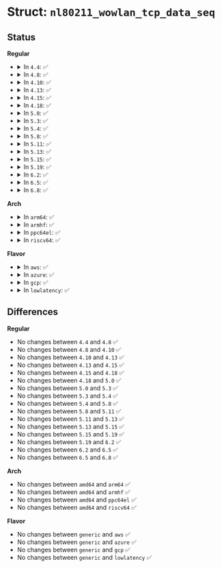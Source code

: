 # Struct: <code>nl80211_wowlan_tcp_data_seq</code>

## Status
<b>Regular</b>
<ul>
<li>
<details>
<summary>In <code>4.4</code>: ✅</summary>

```c
struct nl80211_wowlan_tcp_data_seq {
    __u32 start;
    __u32 offset;
    __u32 len;
};
```
</details>
</li>
<li>
<details>
<summary>In <code>4.8</code>: ✅</summary>

```c
struct nl80211_wowlan_tcp_data_seq {
    __u32 start;
    __u32 offset;
    __u32 len;
};
```
</details>
</li>
<li>
<details>
<summary>In <code>4.10</code>: ✅</summary>

```c
struct nl80211_wowlan_tcp_data_seq {
    __u32 start;
    __u32 offset;
    __u32 len;
};
```
</details>
</li>
<li>
<details>
<summary>In <code>4.13</code>: ✅</summary>

```c
struct nl80211_wowlan_tcp_data_seq {
    __u32 start;
    __u32 offset;
    __u32 len;
};
```
</details>
</li>
<li>
<details>
<summary>In <code>4.15</code>: ✅</summary>

```c
struct nl80211_wowlan_tcp_data_seq {
    __u32 start;
    __u32 offset;
    __u32 len;
};
```
</details>
</li>
<li>
<details>
<summary>In <code>4.18</code>: ✅</summary>

```c
struct nl80211_wowlan_tcp_data_seq {
    __u32 start;
    __u32 offset;
    __u32 len;
};
```
</details>
</li>
<li>
<details>
<summary>In <code>5.0</code>: ✅</summary>

```c
struct nl80211_wowlan_tcp_data_seq {
    __u32 start;
    __u32 offset;
    __u32 len;
};
```
</details>
</li>
<li>
<details>
<summary>In <code>5.3</code>: ✅</summary>

```c
struct nl80211_wowlan_tcp_data_seq {
    __u32 start;
    __u32 offset;
    __u32 len;
};
```
</details>
</li>
<li>
<details>
<summary>In <code>5.4</code>: ✅</summary>

```c
struct nl80211_wowlan_tcp_data_seq {
    __u32 start;
    __u32 offset;
    __u32 len;
};
```
</details>
</li>
<li>
<details>
<summary>In <code>5.8</code>: ✅</summary>

```c
struct nl80211_wowlan_tcp_data_seq {
    __u32 start;
    __u32 offset;
    __u32 len;
};
```
</details>
</li>
<li>
<details>
<summary>In <code>5.11</code>: ✅</summary>

```c
struct nl80211_wowlan_tcp_data_seq {
    __u32 start;
    __u32 offset;
    __u32 len;
};
```
</details>
</li>
<li>
<details>
<summary>In <code>5.13</code>: ✅</summary>

```c
struct nl80211_wowlan_tcp_data_seq {
    __u32 start;
    __u32 offset;
    __u32 len;
};
```
</details>
</li>
<li>
<details>
<summary>In <code>5.15</code>: ✅</summary>

```c
struct nl80211_wowlan_tcp_data_seq {
    __u32 start;
    __u32 offset;
    __u32 len;
};
```
</details>
</li>
<li>
<details>
<summary>In <code>5.19</code>: ✅</summary>

```c
struct nl80211_wowlan_tcp_data_seq {
    __u32 start;
    __u32 offset;
    __u32 len;
};
```
</details>
</li>
<li>
<details>
<summary>In <code>6.2</code>: ✅</summary>

```c
struct nl80211_wowlan_tcp_data_seq {
    __u32 start;
    __u32 offset;
    __u32 len;
};
```
</details>
</li>
<li>
<details>
<summary>In <code>6.5</code>: ✅</summary>

```c
struct nl80211_wowlan_tcp_data_seq {
    __u32 start;
    __u32 offset;
    __u32 len;
};
```
</details>
</li>
<li>
<details>
<summary>In <code>6.8</code>: ✅</summary>

```c
struct nl80211_wowlan_tcp_data_seq {
    __u32 start;
    __u32 offset;
    __u32 len;
};
```
</details>
</li>
</ul>
<b>Arch</b>
<ul>
<li>
<details>
<summary>In <code>arm64</code>: ✅</summary>

```c
struct nl80211_wowlan_tcp_data_seq {
    __u32 start;
    __u32 offset;
    __u32 len;
};
```
</details>
</li>
<li>
<details>
<summary>In <code>armhf</code>: ✅</summary>

```c
struct nl80211_wowlan_tcp_data_seq {
    __u32 start;
    __u32 offset;
    __u32 len;
};
```
</details>
</li>
<li>
<details>
<summary>In <code>ppc64el</code>: ✅</summary>

```c
struct nl80211_wowlan_tcp_data_seq {
    __u32 start;
    __u32 offset;
    __u32 len;
};
```
</details>
</li>
<li>
<details>
<summary>In <code>riscv64</code>: ✅</summary>

```c
struct nl80211_wowlan_tcp_data_seq {
    __u32 start;
    __u32 offset;
    __u32 len;
};
```
</details>
</li>
</ul>
<b>Flavor</b>
<ul>
<li>
<details>
<summary>In <code>aws</code>: ✅</summary>

```c
struct nl80211_wowlan_tcp_data_seq {
    __u32 start;
    __u32 offset;
    __u32 len;
};
```
</details>
</li>
<li>
<details>
<summary>In <code>azure</code>: ✅</summary>

```c
struct nl80211_wowlan_tcp_data_seq {
    __u32 start;
    __u32 offset;
    __u32 len;
};
```
</details>
</li>
<li>
<details>
<summary>In <code>gcp</code>: ✅</summary>

```c
struct nl80211_wowlan_tcp_data_seq {
    __u32 start;
    __u32 offset;
    __u32 len;
};
```
</details>
</li>
<li>
<details>
<summary>In <code>lowlatency</code>: ✅</summary>

```c
struct nl80211_wowlan_tcp_data_seq {
    __u32 start;
    __u32 offset;
    __u32 len;
};
```
</details>
</li>
</ul>

## Differences
<b>Regular</b>
<ul>
<li>
No changes between <code>4.4</code> and <code>4.8</code> ✅
</li>
<li>
No changes between <code>4.8</code> and <code>4.10</code> ✅
</li>
<li>
No changes between <code>4.10</code> and <code>4.13</code> ✅
</li>
<li>
No changes between <code>4.13</code> and <code>4.15</code> ✅
</li>
<li>
No changes between <code>4.15</code> and <code>4.18</code> ✅
</li>
<li>
No changes between <code>4.18</code> and <code>5.0</code> ✅
</li>
<li>
No changes between <code>5.0</code> and <code>5.3</code> ✅
</li>
<li>
No changes between <code>5.3</code> and <code>5.4</code> ✅
</li>
<li>
No changes between <code>5.4</code> and <code>5.8</code> ✅
</li>
<li>
No changes between <code>5.8</code> and <code>5.11</code> ✅
</li>
<li>
No changes between <code>5.11</code> and <code>5.13</code> ✅
</li>
<li>
No changes between <code>5.13</code> and <code>5.15</code> ✅
</li>
<li>
No changes between <code>5.15</code> and <code>5.19</code> ✅
</li>
<li>
No changes between <code>5.19</code> and <code>6.2</code> ✅
</li>
<li>
No changes between <code>6.2</code> and <code>6.5</code> ✅
</li>
<li>
No changes between <code>6.5</code> and <code>6.8</code> ✅
</li>
</ul>
<b>Arch</b>
<ul>
<li>
No changes between <code>amd64</code> and <code>arm64</code> ✅
</li>
<li>
No changes between <code>amd64</code> and <code>armhf</code> ✅
</li>
<li>
No changes between <code>amd64</code> and <code>ppc64el</code> ✅
</li>
<li>
No changes between <code>amd64</code> and <code>riscv64</code> ✅
</li>
</ul>
<b>Flavor</b>
<ul>
<li>
No changes between <code>generic</code> and <code>aws</code> ✅
</li>
<li>
No changes between <code>generic</code> and <code>azure</code> ✅
</li>
<li>
No changes between <code>generic</code> and <code>gcp</code> ✅
</li>
<li>
No changes between <code>generic</code> and <code>lowlatency</code> ✅
</li>
</ul>
